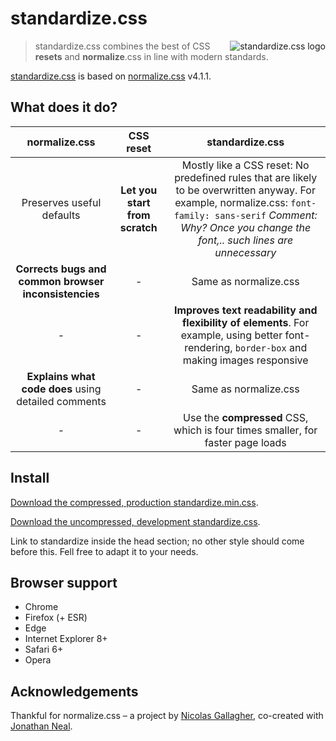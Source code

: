# standardize.css

<a href="http://vincentleinhos.com/standardize/"><img
  src="http://vincentleinhos.com/standardize/img/github.png" alt="standardize.css logo" align="right" style=""></a>

> standardize.css combines the best of CSS **resets** and **normalize**.css in line with modern standards.

[standardize.css](http://vincentleinhos.com/standardize/) is based on
[normalize.css](https://github.com/necolas/normalize.css) v4.1.1.

## What does it do?

| normalize.css | CSS reset | standardize.css |
|     :---:     |   :---:   |      :---:      |
| Preserves useful defaults | **Let you start from scratch** | Mostly like a CSS reset: No predefined rules that are likely to be overwritten anyway. For example, normalize.css: `font-family: sans-serif` *Comment: Why? Once you change the font,.. such lines are unnecessary* |
| **Corrects bugs and common browser inconsistencies** | - | Same as normalize.css |
| - | - | **Improves text readability and flexibility of elements**. For example, using better font-rendering, `border-box` and making images responsive |
| **Explains what code does** using detailed comments | - | Same as normalize.css |
| - | - | Use the **compressed** CSS, which is four times smaller, for faster page loads |

## Install

[Download the compressed, production standardize.min.css](http://vincentleinhos.com/standardize.min.css).

[Download the uncompressed, development standardize.css](http://vincentleinhos.com/standardize.css).

Link to standardize inside the head section; no other style should come before this.
Fell free to adapt it to your needs.

## Browser support

* Chrome
* Firefox (+ ESR)
* Edge
* Internet Explorer 8+
* Safari 6+
* Opera

## Acknowledgements

Thankful for normalize.css – a project by [Nicolas Gallagher](https://github.com/necolas),
co-created with [Jonathan Neal](https://github.com/jonathantneal).
